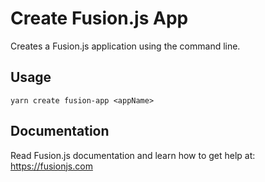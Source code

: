# Create Fusion.js App

Creates a Fusion.js application using the command line.

## Usage

```
yarn create fusion-app <appName>
```

## Documentation

Read Fusion.js documentation and learn how to get help at: https://fusionjs.com

